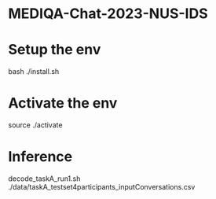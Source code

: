 # MEDIQA-Chat-2023-NUS-IDS

# Setup the env
bash ./install.sh

# Activate the env
source ./activate

# Inference
decode_taskA_run1.sh ./data/taskA_testset4participants_inputConversations.csv
